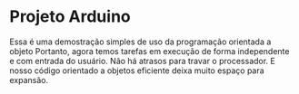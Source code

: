 # Projeto Arduino

 Essa é uma demostração simples de uso da programação orientada a objeto
Portanto, agora temos tarefas em execução de forma independente e com entrada do usuário. Não há atrasos para travar o processador. E nosso código orientado a objetos eficiente deixa muito espaço para expansão.



